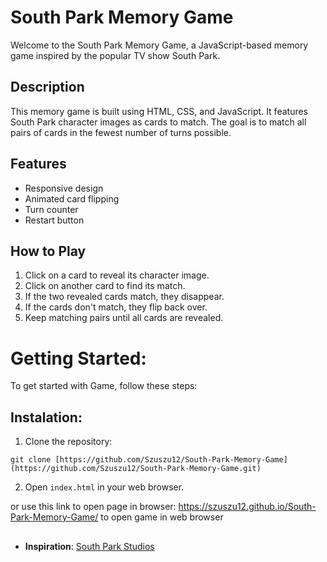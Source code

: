 # South Park Memory Game

Welcome to the South Park Memory Game, a JavaScript-based memory game inspired by the popular TV show South Park.

## Description

This memory game is built using HTML, CSS, and JavaScript. It features South Park character images as cards to match. The goal is to match all pairs of cards in the fewest number of turns possible.

## Features

- Responsive design
- Animated card flipping
- Turn counter
- Restart button

## How to Play

1. Click on a card to reveal its character image.
2. Click on another card to find its match.
3. If the two revealed cards match, they disappear.
4. If the cards don't match, they flip back over.
5. Keep matching pairs until all cards are revealed.

# Getting Started:
To get started with Game, follow these steps:

## Instalation:

1. Clone the repository:
```
git clone [https://github.com/Szuszu12/South-Park-Memory-Game](https://github.com/Szuszu12/South-Park-Memory-Game.git)
```

2. Open `index.html` in your web browser.

or use this link to open page in browser: https://szuszu12.github.io/South-Park-Memory-Game/ to open game in web browser

##

- **Inspiration**: [South Park Studios](https://www.southparkstudios.com/)

